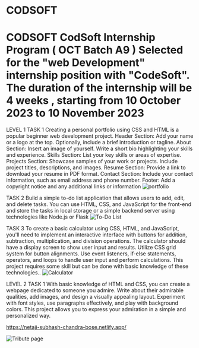 # CODSOFT
# CODSOFT CodSoft Internship Program ( OCT Batch A9 ) Selected for the  "web Development" internship position with "CodeSoft". The duration of the internship will be 4 weeks , starting from 10 October 2023 to 10 November 2023
LEVEL 1 TASK 1
Creating a personal portfolio using CSS and HTML is a popular beginner web development
project.
Header Section: Add your name or a logo at the top.
Optionally, include a brief introduction or tagline.
About Section: Insert an image of yourself.
Write a short bio highlighting your skills and experience.
Skills Section: List your key skills or areas of expertise.
Projects Section: Showcase samples of your work or projects.
Include project titles, descriptions, and images.
Resume Section: Provide a link to download your resume in PDF format.
Contact Section: Include your contact information, such as email address and phone
number.
Footer: Add a copyright notice and any additional links or information
![portfolio](https://github.com/DeeprajGhadashi/CODSOFT/assets/129051845/955be689-6cb9-4f0c-8629-be72af9d910c)

TASK 2
Build a simple to-do list application that allows users to add,
edit, and delete tasks. You can use HTML, CSS, and JavaScript
for the front-end and store the tasks in local storage or a simple
backend server using technologies like Node.js or Flask
![To-Do List](https://github.com/DeeprajGhadashi/CODSOFT/assets/129051845/7d84990e-f6ad-435e-8d52-61ca643ab745)


TASK 3
To create a basic calculator using CSS, HTML, and JavaScript, you'll need to implement an
interactive interface with buttons for addition, subtraction, multiplication, and division
operations. The calculator should have a display screen to show user input and results. Utilize
CSS grid system for button alignments. Use event listeners, if-else statements, operators, and
loops to handle user input and perform calculations. This project requires some skill but can be
done with basic knowledge of these technologies..
![Calculator](https://github.com/DeeprajGhadashi/CODSOFT/assets/129051845/8b76260d-74e1-4256-affd-4b94b33a6ac5)


LEVEL 2 TASK 1
With basic knowledge of HTML and CSS, you can create a webpage dedicated to someone you
admire. Write about their admirable qualities, add images, and design a visually appealing
layout. Experiment with font styles, use paragraphs effectively, and play with background
colors. This project allows you to express your admiration in a simple and personalized way.

https://netaji-subhash-chandra-bose.netlify.app/

![Tribute page](https://github.com/DeeprajGhadashi/CODSOFT/assets/129051845/3ecf187d-31d1-4a52-b7df-724b57b3108b)

